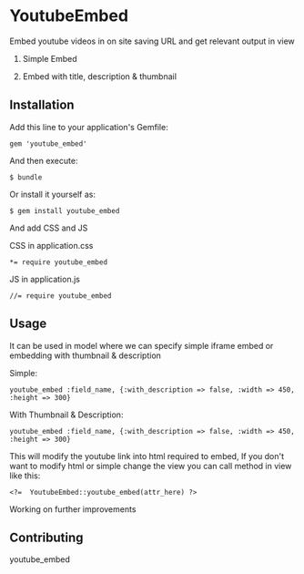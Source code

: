 # YoutubeEmbed

Embed youtube videos in on site saving  URL and get relevant output in view

1. Simple Embed

2. Embed with title, description & thumbnail

## Installation

Add this line to your application's Gemfile:

    gem 'youtube_embed'

And then execute:

    $ bundle

Or install it yourself as:

    $ gem install youtube_embed

And add CSS and JS

CSS in application.css

    *= require youtube_embed

JS in application.js

    //= require youtube_embed

## Usage

It can be used in model where we can specify simple iframe embed or embedding with thumbnail & description

Simple:

    youtube_embed :field_name, {:with_description => false, :width => 450, :height => 300}

With Thumbnail & Description:

    youtube_embed :field_name, {:with_description => false, :width => 450, :height => 300}


This will modify the youtube link into html required to embed, If you don't want to modify html or simple change the view you can call method in view like this:

    <?=  YoutubeEmbed::youtube_embed(attr_here) ?>


Working on further improvements

## Contributing

youtube_embed